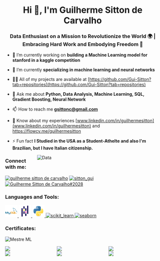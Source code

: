 
<h1 align="center">Hi 👋, I'm Guilherme Sitton de Carvalho</h1>
<h3 align="center">Data Enthusiast on a Mission to Revolutionize the World 🌍 | Embracing Hard Work and Embodying Freedom 🚀</h3>



- 🔭 I’m currently working on **building a Machine Learning model for stanford in a kaggle competition**

- 🌱 I’m currently **specializing in machine learning and neural networks**

- 👨‍💻 All of my projects are available at [https://github.com/Gui-Sitton?tab=repositories](https://github.com/Gui-Sitton?tab=repositories)

- 💬 Ask me about **Python, Data Analysis, Machine Learning, SQL, Gradient Boosting, Neural Network**

- 📫 How to reach me **gsittonc@gmail.com**

- 📄 Know about my experiences [www.linkedin.com/in/guilhermesitton](www.linkedin.com/in/guilhermesitton) and https://flowcv.me/guilhermesitton

- ⚡ Fun fact **I Studied in the USA as a Student-Athelte and also I'm Brazilian, but I have Italian citizenship.**

  <img align="right" alt="Data" width="400" src="https://i.pinimg.com/originals/8b/35/fe/8b35fef55fba1a201c9c7a11d3ec3d64.gif">

<h3 align="left">Connect with me:</h3>
<p align="left">
<a href="https://linkedin.com/in/guilherme sitton de carvalho" target="blank"><img align="center" src="https://raw.githubusercontent.com/rahuldkjain/github-profile-readme-generator/master/src/images/icons/Social/linked-in-alt.svg" alt="guilherme sitton de carvalho" height="30" width="40" /></a>
<a href="https://instagram.com/sitton_gui" target="blank"><img align="center" src="https://raw.githubusercontent.com/rahuldkjain/github-profile-readme-generator/master/src/images/icons/Social/instagram.svg" alt="sitton_gui" height="30" width="40" /></a>
<a href="https://discord.gg/Guilherme Sitton de Carvalho#2028" target="blank"><img align="center" src="https://raw.githubusercontent.com/rahuldkjain/github-profile-readme-generator/master/src/images/icons/Social/discord.svg" alt="Guilherme Sitton de Carvalho#2028" height="30" width="40" /></a>
</p>

<h3 align="left">Languages and Tools:</h3>
<p align="left">  <a href="https://www.mysql.com/" target="_blank" rel="noreferrer"> <img src="https://raw.githubusercontent.com/devicons/devicon/master/icons/mysql/mysql-original-wordmark.svg" alt="mysql" width="40" height="40"/> </a> <a href="https://pandas.pydata.org/" target="_blank" rel="noreferrer"> <img src="https://raw.githubusercontent.com/devicons/devicon/2ae2a900d2f041da66e950e4d48052658d850630/icons/pandas/pandas-original.svg" alt="pandas" width="40" height="40"/> </a> <a href="https://www.python.org" target="_blank" rel="noreferrer"> <img src="https://raw.githubusercontent.com/devicons/devicon/master/icons/python/python-original.svg" alt="python" width="40" height="40"/> </a> <a href="https://scikit-learn.org/" target="_blank" rel="noreferrer"> <img src="https://upload.wikimedia.org/wikipedia/commons/0/05/Scikit_learn_logo_small.svg" alt="scikit_learn" width="40" height="40"/> </a> <a href="https://seaborn.pydata.org/" target="_blank" rel="noreferrer"> <img src="https://seaborn.pydata.org/_images/logo-mark-lightbg.svg" alt="seaborn" width="40" height="40"/> </a> </p>

<h3 align="left">Certificates:</h3>
<p align="left"> <img width="300" alt="Mestre ML" src="https://github.com/Gui-Sitton/Gui-Sitton/assets/132395003/2ddfcc60-42ca-4531-bb53-ae3ce0c24320">
<div style="display: flex; justify-content: space-between;">
  <img src="https://github.com/Gui-Sitton/Gui-Sitton/assets/132395003/16dec2af-4c85-457a-b8ca-0eb410435713" width="300">
  <img src="https://github.com/Gui-Sitton/Gui-Sitton/assets/132395003/6dbe27e9-38e4-4806-8053-627944f4dc8e" width="300">
  <img src="https://github.com/Gui-Sitton/Gui-Sitton/assets/132395003/3808bb7a-346a-44d6-926b-b9440e9bb4e5" width="300">
</div>
<div style="display: flex; justify-content: space-between;">
  <img src="https://github.com/Gui-Sitton/Gui-Sitton/assets/132395003/3808bb7a-346a-44d6-926b-b9440e9bb4e5" width="300">
  <img src="https://github.com/Gui-Sitton/Gui-Sitton/assets/132395003/94b76ce6-22c7-450f-ab68-d99c5804c383" width="300">
  <img src="https://github.com/Gui-Sitton/Gui-Sitton/assets/132395003/24c0bcd5-725b-43d4-8746-8356afaa4ac7" width="300">


